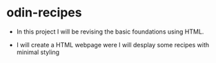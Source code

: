 # odin-recipes

- In this project I will be revising the basic foundations using HTML.

- I will create a HTML webpage were I will desplay some recipes with minimal styling

